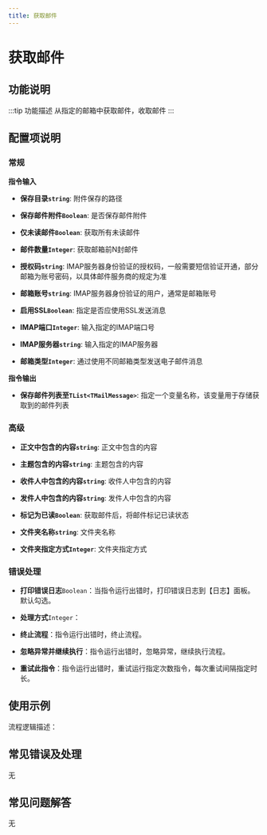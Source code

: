 ```yaml
---
title: 获取邮件
---
```


# 获取邮件

## 功能说明

:::tip 功能描述
从指定的邮箱中获取邮件，收取邮件
:::

## 配置项说明

### 常规

**指令输入**

- **保存目录`string`**: 附件保存的路径

- **保存邮件附件`Boolean`**: 是否保存邮件附件

- **仅未读邮件`Boolean`**: 获取所有未读邮件

- **邮件数量`Integer`**: 获取邮箱前N封邮件

- **授权码`string`**: IMAP服务器身份验证的授权码，一般需要短信验证开通，部分邮箱为账号密码，以具体邮件服务商的规定为准

- **邮箱账号`string`**: IMAP服务器身份验证的用户，通常是邮箱账号

- **启用SSL`Boolean`**: 指定是否应使用SSL发送消息

- **IMAP端口`Integer`**: 输入指定的IMAP端口号

- **IMAP服务器`string`**: 输入指定的IMAP服务器

- **邮箱类型`Integer`**: 通过使用不同邮箱类型发送电子邮件消息


**指令输出**

- **保存邮件列表至`TList<TMailMessage>`**: 指定一个变量名称，该变量用于存储获取到的邮件列表

### 高级

- **正文中包含的内容`string`**: 正文中包含的内容

- **主题包含的内容`string`**: 主题包含的内容

- **收件人中包含的内容`string`**: 收件人中包含的内容

- **发件人中包含的内容`string`**: 发件人中包含的内容

- **标记为已读`Boolean`**: 获取邮件后，将邮件标记已读状态

- **文件夹名称`string`**: 文件夹名称

- **文件夹指定方式`Integer`**: 文件夹指定方式

### 错误处理

- **打印错误日志**`Boolean`：当指令运行出错时，打印错误日志到【日志】面板。默认勾选。

- **处理方式**`Integer`：

 - **终止流程**：指令运行出错时，终止流程。

 - **忽略异常并继续执行**：指令运行出错时，忽略异常，继续执行流程。

 - **重试此指令**：指令运行出错时，重试运行指定次数指令，每次重试间隔指定时长。

## 使用示例

流程逻辑描述：

## 常见错误及处理

无

## 常见问题解答

无

